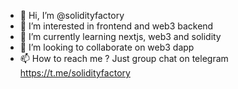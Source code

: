 - 👋 Hi, I’m @solidityfactory
- 👀 I’m interested in frontend and web3 backend
- 🌱 I’m currently learning nextjs, web3 and solidity
- 💞️ I’m looking to collaborate on web3 dapp
- 📫 How to reach me ? Just group chat on telegram https://t.me/solidityfactory

<!---
solidityfactory/solidityfactory is a ✨ special ✨ repository because its `README.md` (this file) appears on your GitHub profile.
You can click the Preview link to take a look at your changes.
--->
